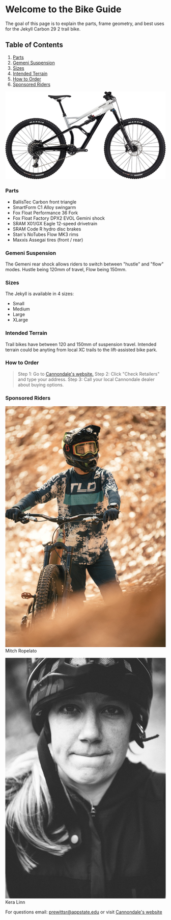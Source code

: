 # **Welcome to the Bike Guide**
The goal of this page is to explain the parts, frame geometry, and best uses for the Jekyll Carbon 29 2 trail bike. 

## Table of Contents
1. [Parts](#parts)  
2. [Gemeni Suspension](#gemeni-suspension)  
3. [Sizes](#sizes)  
4. [Intended Terrain](#intended-terrain)  
5. [How to Order](#how-to-order)  
6. [Sponsored Riders](#sponsored-riders)
  
![](C20_C21200M_Jekyll_CrbAl_2_CAS_PD.png)
  
### Parts
* BallisTec Carbon front triangle
* SmartForm C1 Alloy swingarm
* Fox Float Performance 36 Fork 
* Fox Float Factory DPX2 EVOL Gemini shock
* SRAM X01/GX Eagle 12-speed drivetrain
* SRAM Code R hydro disc brakes
* Stan's NoTubes Flow MK3 rims
* Maxxis Assegai tires (front / rear)
  
### Gemeni Suspension
The Gemeni rear shock allows riders to switch between "hustle" and "flow" modes. Hustle being 120mm of travel, Flow being 150mm. 

  
  
### Sizes
The Jekyll is available in 4 sizes:
  * Small
  * Medium
  * Large
  * XLarge
  
  
### Intended Terrain
Trail bikes have between 120 and 150mm of suspension travel. Intended terrain could be anyting from local XC trails to the lift-assisted bike park. 
    
### How to Order
>Step 1: Go to [Cannondale's website.](https://www.cannondale.com/en-it/bikes/mountain/trail-bikes/jekyll/jekyll-carbon-29-2?sku=c21200m10sm)
>Step 2: Click "Check Retailers" and type your address.
>Step 3: Call your local Cannondale dealer about buying options.
  
  
### Sponsored Riders
![](MitchRopelato.jpg) 
Mitch Ropelato  
  
![](KeraLinn.jpg)
Kera Linn  
  
  
  
  
For questions email: <prewittsr@appstate.edu>
or visit [Cannondale's website](https://www.cannondale.com/en-it/bikes/mountain/trail-bikes/jekyll/jekyll-carbon-29-2?sku=c21200m10sm)
